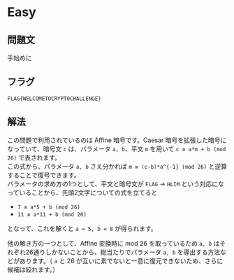 # Easy

## 問題文
手始めに


## フラグ
`FLAG{WELCOMETOCRYPTOCHALLENGE}`

## 解法
この問題で利用されているのは Affine 暗号です。Caesar 暗号を拡張した暗号になっていて、暗号文 `c` は、パラメータ `a, b`、平文 `m` を用いて `c ≡ a*m + b (mod 26)` で表されます。  
この式から、パラメータ `a, b` さえ分かれば `m ≡ (c-b)*a^{-1} (mod 26)` と逆算することで復号できます。  
パラメータの求め方の1つとして、平文と暗号文が `FLAG` -> `HLIM` という対応になっていることから、先頭2文字についての式を立てると 

- `7 ≡ a*5 + b (mod 26)`    
- `11 ≡ a*11 + b (mod 26)`    

となって、これを解くと `a = 5, b = 8` が得られます。

他の解き方の一つとして、Affine 変換時に mod 26 を取っているため `a, b` はそれぞれ26通りしかないことから、総当たりでパラメータ `a, b` を導出する方法などがあります。（ `a` と 26 が互いに素でないと一意に復元できないため、さらに候補は絞れます。）
